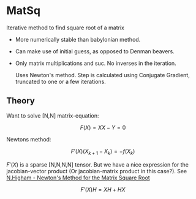 # MatSq
Iterative method to find square root of a matrix
- More numerically stable than babylonian method.
- Can make use of initial guess, as opposed to Denman beavers.
- Only matrix multiplications and suc. No inverses in the iteration.

  Uses Newton's method. Step is calculated using Conjugate Gradient, truncated to one or a few iterations.

  
## Theory

Want to solve [N,N] matrix-equation:

$$ F(X) = XX-Y = 0$$

Newtons method:

$$ F'(X) (X_{k+1}-X_k) = - f(X_k)$$

$F'(X)$ is a sparse [N,N,N,N] tensor. But we have a nice expression for the jacobian-vector product (Or jacobian-matrix product in this case?).
See [N.Higham - Newton's Method for the Matrix Square Root](https://www.ams.org/journals/mcom/1986-46-174/S0025-5718-1986-0829624-5/S0025-5718-1986-0829624-5.pdf)

$$ F'(X)H = XH+HX $$
